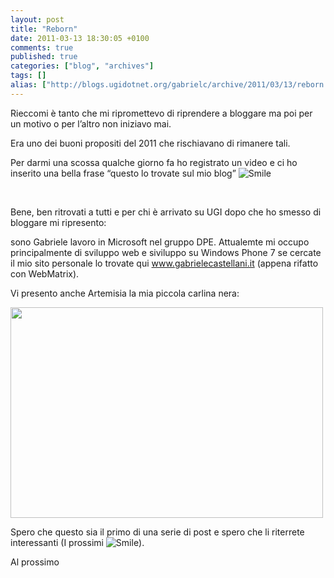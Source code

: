```yaml
---
layout: post
title: "Reborn"
date: 2011-03-13 18:30:05 +0100
comments: true
published: true
categories: ["blog", "archives"]
tags: []
alias: ["http://blogs.ugidotnet.org/gabrielc/archive/2011/03/13/reborn.aspx"]
---
```


<!-- more -->

<p>Rieccomi è tanto che mi ripromettevo di riprendere a bloggare ma poi per un motivo o per l’altro non iniziavo mai.</p>  <p>Era uno dei buoni propositi del 2011 che rischiavano di rimanere tali.</p>  <p>Per darmi una scossa qualche giorno fa ho registrato un video e ci ho inserito una bella frase “questo lo trovate sul mio blog” <img style="border-bottom-style: none; border-left-style: none; border-top-style: none; border-right-style: none" class="wlEmoticon wlEmoticon-smile" alt="Smile" src="http://blogs.ugidotnet.org/images/blogs_ugidotnet_org/gabrielc/Windows-Live-Writer/Reborn_11039/wlEmoticon-smile_2.png" /></p>  <p> </p>  <p>Bene, ben ritrovati a tutti e per chi è arrivato su UGI dopo che ho smesso di bloggare mi ripresento:</p>  <p>sono Gabriele lavoro in Microsoft nel gruppo DPE. Attualemte mi occupo principalmente di sviluppo web e siviluppo su Windows Phone 7 se cercate il mio sito personale lo trovate qui <a href="http://www.gabrielecastellani.it">www.gabrielecastellani.it</a> (appena rifatto con WebMatrix).</p>  <p>Vi presento anche Artemisia la mia piccola carlina nera:</p>  <p><a title="Untitled by *GAB*, on Flickr" href="http://www.flickr.com/photos/-gab-/5511604994/"><img alt="" src="http://farm6.static.flickr.com/5091/5511604994_341e30dc0d.jpg" width="500" height="337" /></a></p>  <p>Spero che questo sia il primo di una serie di post e spero che li riterrete interessanti (I prossimi <img style="border-bottom-style: none; border-left-style: none; border-top-style: none; border-right-style: none" class="wlEmoticon wlEmoticon-smile" alt="Smile" src="http://blogs.ugidotnet.org/images/blogs_ugidotnet_org/gabrielc/Windows-Live-Writer/Reborn_11039/wlEmoticon-smile_2.png" />).</p>  <p>Al prossimo</p>
